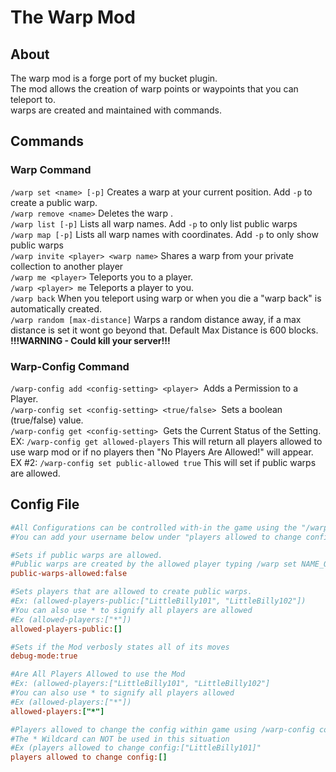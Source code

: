# The Warp Mod

## About
The warp mod is a forge port of my bucket plugin.<br>
The mod allows the creation of warp points or waypoints that you can teleport to.<br>
warps are created and maintained with commands.

## Commands
### Warp Command
```/warp set <name> [-p]``` Creates a warp at your current position.  Add ```-p``` to create a public warp.<br>
```/warp remove <name>``` Deletes the warp <name>.<br>
```/warp list [-p]``` Lists all warp names.   Add ```-p``` to only list public warps<br>
```/warp map [-p]``` Lists all warp names with coordinates. Add ```-p``` to only show public warps<br>
```/warp invite <player> <warp name>``` Shares a warp from your private collection to another player<br>
```/warp me <player>```  Teleports you to a player.<br>
```/warp <player> me``` Teleports a player to you.<br>
```/warp back```  When you teleport using warp or when you die a "warp back" is automatically created.<br>
```/warp random [max-distance]```  Warps a random distance away, if a max distance is set it wont go beyond that.  Default Max Distance is 600 blocks.  **!!!WARNING - Could kill your server!!!<br>**

### Warp-Config Command
```/warp-config add <config-setting> <player>```  Adds a Permission to a Player.<br>
```/warp-config set <config-setting> <true/false>```  Sets a boolean (true/false) value.<br>
```/warp-config get <config-setting>```  Gets the Current Status of the Setting.<br>
EX: ```/warp-config get allowed-players```   This will return all players allowed to use warp mod or if no players then "No Players Are Allowed!" will appear.<br>
EX #2: ```/warp-config set public-allowed true``` This will set if public warps are allowed.<br>

## Config File
``` ini
#All Configurations can be controlled with-in the game using the "/warp-config" Command
#You can add your username below under "players allowed to change config:" section or in server console with the "/warp-config add config-editors LittleBilly101"

#Sets if public warps are allowed.
#Public warps are created by the allowed player typing /warp set NAME_OF_WARP -p
public-warps-allowed:false

#Sets players that are allowed to create public warps.
#Ex: (allowed-players-public:["LittleBilly101", "LittleBilly102"])
#You can also use * to signify all players are allowed
#Ex (allowed-players:["*"])
allowed-players-public:[]

#Sets if the Mod verbosly states all of its moves
debug-mode:true

#Are All Players Allowed to use the Mod
#Ex: (allowed-players:["LittleBilly101", "LittleBilly102"]
#You can also use * to signify all players allowed
#Ex (allowed-players:["*"])
allowed-players:["*"]

#Players allowed to change the config within game using /warp-config command
#The * Wildcard can NOT be used in this situation
#Ex (players allowed to change config:["LittleBilly101]"
players allowed to change config:[]

```
